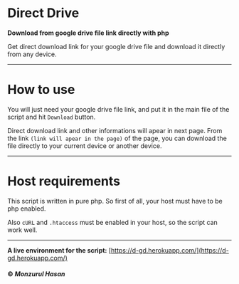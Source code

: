 # Direct Drive
**Download from google drive file link directly with php**

Get direct download link for your google drive file and download it directly from any device.

---

# How to use
You will just need your google drive file link, and put it in the main file of the script and hit ``Download`` button.

Direct download link and other informations will  apear in next page. From the link `(link will apear in the page)` of the page, you can download the file directly to your current device or another device.



---

# Host requirements
This script is written in pure php. So first of all, your host must have to be php enabled.

Also <code>cURL</code> and <code>.htaccess</code> must be enabled in your host, so the script can work well.
 
---

**A live environment for the script:**
[https://d-gd.herokuapp.com/](https://d-gd.herokuapp.com/)

#### © *Monzurul Hasan*
